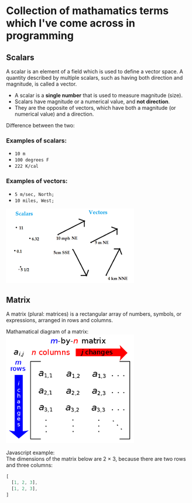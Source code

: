 # Collection of mathamatics terms which I've come across in programming

## Scalars
A scalar is an element of a field which is used to define a vector space. A quantity described by multiple scalars, such as having both direction and magnitude, is called a vector.

 - A scalar is a **single number** that is used to measure magnitude (size).
 - Scalars have magnitude or a numerical value, and **not direction**.
- They are the opposite of vectors, which have both a magnitude (or numerical value) and a direction.

Difference between the two:<br>
### Examples of scalars: 
- `10 m`
- `100 degrees F`
- `222 K/cal`

### Examples of vectors:
- `5 m/sec, North;`
- `10 miles, West;`

<img src="../assets/mathamatics/scalar-vs-vector.png" width="350px"/>

## Matrix
A matrix (plural: matrices) is a rectangular array of numbers, symbols, or expressions, arranged in rows and columns. 

Mathamatical diagram of a matrix:
<img src="../assets/mathamatics/matrix.png" width="350px"/>

Javascript example:<br>
The dimensions of the matrix below are 2 × 3, because there are two rows and three columns:
```js
[
  [1, 2, 3],
  [1, 2, 3],
]
```
